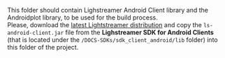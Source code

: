 This folder should contain Lighstreamer Android Client library and the Androidplot library, to be used for the build process.<br>
Please, download the [latest Lightstreamer distribution](http://www.lightstreamer.com/download) and copy the `ls-android-client.jar` 
file from the <b>Lighstreamer SDK for Android Clients</b> (that is located under the `/DOCS-SDKs/sdk_client_android/lib` folder) 
into this folder of the project.
